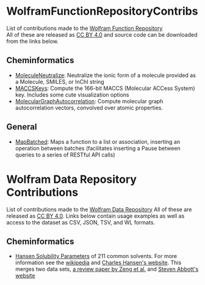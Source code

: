 # WolframFunctionRepositoryContribs
List of contributions made to the [Wolfram Function Repository](https://resources.wolframcloud.com/FunctionRepository)  
All of these are released as [CC BY 4.0](https://creativecommons.org/licenses/by/4.0/) and source code can be downloaded from the links below.

## Cheminformatics

* [MoleculeNeutralize](https://resources.wolframcloud.com/FunctionRepository/resources/MoleculeNeutralize): Neutralize the ionic form of a molecule provided as a Molecule, SMILES, or InChI string 
* [MACCSKeys](https://resources.wolframcloud.com/FunctionRepository/resources/MACCSKeys): Compute the 166-bit MACCS (Molecular ACCess System) key. Includes some cute visualization options
* [MolecularGraphAutocorrelation](https://resources.wolframcloud.com/FunctionRepository/resources/MolecularGraphAutocorrelation): Compute molecular graph autocorrelation vectors, convolved over atomic properties.

## General

* [MapBatched](https://resources.wolframcloud.com/FunctionRepository/resources/MapBatched): Maps a function to a list or association, inserting an operation between batches (facilitates inserting a Pause between queries to a series of RESTful API calls)


# Wolfram Data Repository Contributions

List of contributions made to the [Wolfram Data Repository](https://datarepository.wolframcloud.com)  All of these are released as [CC BY 4.0](https://creativecommons.org/licenses/by/4.0/).  Links below contain usage examples as well as access to the dataset as CSV, JSON, TSV, and WL formats.  

## Cheminformatics

* [Hansen Solubility Parameters](https://datarepository.wolframcloud.com/resources/JoshuaSchrier_Hansen-Solubility-Parameters) of 211 common solvents.  For more information see the [wikipedia](https://en.wikipedia.org/wiki/Hansen_solubility_parameter) and [Charles Hansen's website](https://www.hansen-solubility.com).  This merges two data sets, [a review paper by Zeng et al.]( https://doi.org/10.1007/978-0-387-69002-5_16) and [Steven Abbott's website](https://www.hansen-solubility.com/contents/HSP_Calculations.xlsx)
